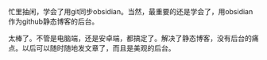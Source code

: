 忙里抽闲，学会了用git同步obsidian。当然，最重要的还是学会了，用obsidian作为github静态博客的后台。

太棒了。不管是电脑端，还是安卓端，都搞定了。解决了静态博客，没有后台的痛点。以后可以随时随地发文章了，而且是美观的后台。